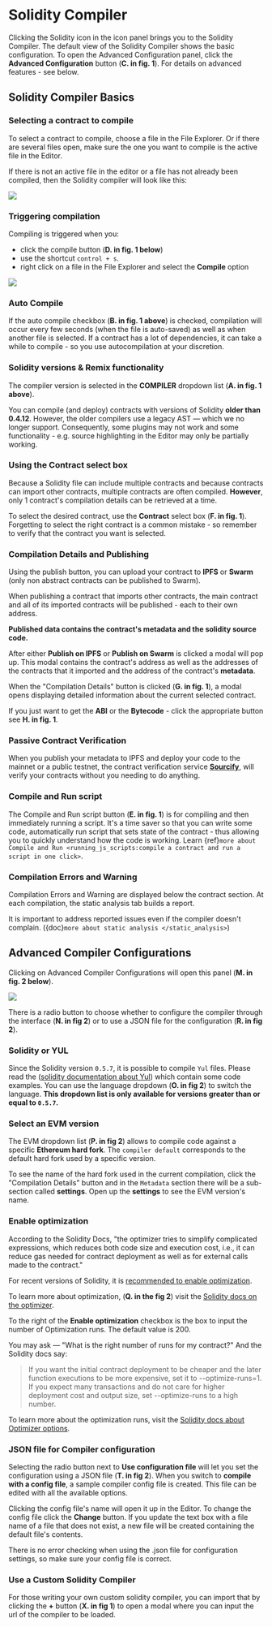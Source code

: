 # Solidity Compiler

Clicking the Solidity icon in the icon panel brings you to the Solidity Compiler. The default view of the Solidity Compiler shows the basic configuration. To open the Advanced Configuration panel, click the **Advanced Configuration** button (**C. in fig. 1**). For details on advanced features - see below.

## Solidity Compiler Basics

### Selecting a contract to compile

To select a contract to compile, choose a file in the File Explorer. Or if there are several files open, make sure the one you want to compile is the active file in the Editor.

If there is not an active file in the editor or a file has not already been compiled, then the Solidity compiler will look like this:

![](images/a-sol-comp-no-file.png)

### Triggering compilation

Compiling is triggered when you:

- click the compile button (**D. in fig. 1 below**)
- use the shortcut `control + s`.
- right click on a file in the File Explorer and select the **Compile** option

![](images/a-sol-comp-basic.png)

### Auto Compile

If the auto compile checkbox (**B. in fig. 1 above**) is checked, compilation will occur every few seconds (when the file is auto-saved) as well as when another file is selected.
If a contract has a lot of dependencies, it can take a while to compile - so you use autocompilation at your discretion.

### Solidity versions & Remix functionality

The compiler version is selected in the **COMPILER** dropdown list (**A. in fig. 1 above**).

You can compile (and deploy) contracts with versions of Solidity **older than 0.4.12**.
However, the older compilers use a legacy AST — which we no longer support. Consequently, some plugins may not work and some functionality - e.g. source highlighting in the Editor may only be partially working.

### Using the Contract select box

Because a Solidity file can include multiple contracts and because contracts can import other contracts, multiple contracts are often compiled. **However**, only 1 contract's compilation details can be retrieved at a time.

To select the desired contract, use the **Contract** select box (**F. in fig. 1**). Forgetting to select the right contract is a common mistake - so remember to verify that the contract you want is selected.

### Compilation Details and Publishing

Using the publish button, you can upload your contract to **IPFS** or **Swarm** (only non abstract contracts can be published to Swarm).

When publishing a contract that imports other contracts, the main contract and all of its imported contracts will be published - each to their own address.

**Published data contains the contract's metadata and the solidity source code.**

After either **Publish on IPFS** or **Publish on Swarm** is clicked a modal will pop up. This modal contains the contract's address as well as the addresses of the contracts that it imported and the address of the contract's **metadata**.

When the "Compilation Details" button is clicked (**G. in fig. 1**), a modal opens displaying detailed information about the current selected contract.

If you just want to get the **ABI** or the **Bytecode** - click the appropriate button see **H. in fig. 1**.

### Passive Contract Verification

When you publish your metadata to IPFS and deploy your code to the mainnet or a public testnet, the contract verification service **[Sourcify](https://sourcify.dev/)**, will verify your contracts without you needing to do anything.

### Compile and Run script

The Compile and Run script button (**E. in fig. 1**) is for compiling and then immediately running a script. It's a time saver so that you can write some code, automatically run script that sets state of the contract - thus allowing you to quickly understand how the code is working. Learn {ref}`more about Compile and Run <running_js_scripts:compile a contract and run a script in one click>`.

### Compilation Errors and Warning

Compilation Errors and Warning are displayed below the contract section.
At each compilation, the static analysis tab builds a report.

It is important to address reported issues even if the compiler doesn't complain. ({doc}`more about static analysis </static_analysis>`)

## Advanced Compiler Configurations

Clicking on Advanced Compiler Configurations will open this panel (**M. in fig. 2 below**).

![](images/a-sol-comp-adv.png)

There is a radio button to choose whether to configure the compiler through the interface (**N. in fig 2**) or to use a JSON file for the configuration (**R. in fig 2**).

### Solidity or YUL

Since the Solidity version `0.5.7`, it is possible to compile `Yul` files. Please read the ([solidity documentation about Yul](https://docs.soliditylang.org/en/latest/yul.html)) which contain some code examples.
You can use the language dropdown (**O. in fig 2**) to switch the language. **This dropdown list is only available for versions greater than or equal to `0.5.7`.**

### Select an EVM version

The EVM dropdown list (**P. in fig 2**) allows to compile code against a specific **Ethereum hard fork**.
The `compiler default` corresponds to the default hard fork used by a specific version.

To see the name of the hard fork used in the current compilation, click the "Compilation Details" button and in the `Metadata` section there will be a sub-section called **settings**. Open up the **settings** to see the EVM version's name.

### Enable optimization

According to the Solidity Docs, "the optimizer tries to simplify complicated expressions, which reduces both code size and execution cost, i.e., it can reduce gas needed for contract deployment as well as for external calls made to the contract."

For recent versions of Solidity, it is [recommended to enable optimization](https://blog.soliditylang.org/2020/11/04/solidity-ama-1-recap/#why-do-you-think-people-are-generally-suspicious-of-the-optimizer-and-are-they-right-to-be).

To learn more about optimization, (**Q. in the fig 2**) visit the [Solidity docs on the optimizer](https://docs.soliditylang.org/en/latest/internals/optimizer.html).

To the right of the **Enable optimization** checkbox is the box to input the number of Optimization runs. The default value is 200.

You may ask — "What is the right number of runs for my contract?" And the Solidity docs say:

> If you want the initial contract deployment to be cheaper and the later function executions to be more expensive, set it to --optimize-runs=1. If you expect many transactions and do not care for higher deployment cost and output size, set --optimize-runs to a high number.

To learn more about the optimization runs, visit the [Solidity docs about Optimizer options](https://docs.soliditylang.org/en/latest/using-the-compiler.html?highlight=optimize-runs#optimizer-options).

### JSON file for Compiler configuration

Selecting the radio button next to **Use configuration file** will let you set the configuration using a JSON file (**T. in fig 2**). When you switch to **compile with a config file**, a sample compiler config file is created. This file can be edited with all the available options.

Clicking the config file's name will open it up in the Editor.
To change the config file click the **Change** button. If you update the text box with a file name of a file that does not exist, a new file will be created containing the default file's contents.

There is no error checking when using the .json file for configuration settings, so make sure your config file is correct.

### Use a Custom Solidity Compiler

For those writing your own custom solidity compiler, you can import that by clicking the **+** button (**X. in fig 1**) to open a modal where you can input the url of the compiler to be loaded.
